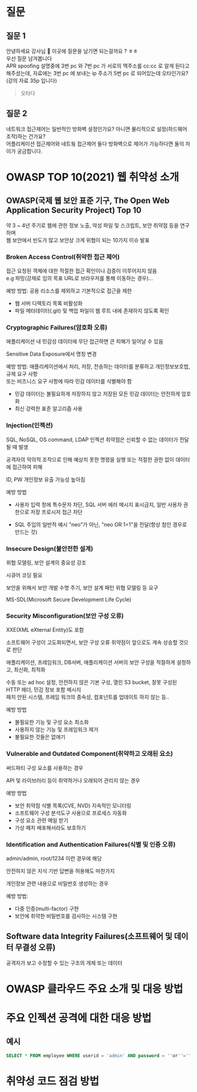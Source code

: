 # 질문

## 질문 1
안녕하세요 강사님 🙂 이곳에 질문을 남기면 되는걸까요 ? ㅎㅎ</br>
우선 질문 남겨봅니다</br>
APR spoofing 설명중에 3번 pc 와 7번 pc 가 서로의 맥주소를 cc:cc 로 알게 된다고 해주셨는데, 자료에는 3번 pc 에 보내는 ip 주소가 5번 pc 로 되어있는데 오타인가요?</br>
(강의 자료 35p 입니다)

> 오타다

## 질문 2

네트워크 접근제어는 일반적인 방화벽 설정인가요? 아니면 물리적으로 설정(하드웨어 조작)하는 건가요? </br>
어플리케이션 접근제어와 네트웤 접근제어 둘다 방화벽으로 제어가 가능하다면 둘의 차이가 궁금합니다.

> 

# OWASP TOP 10(2021) 웹 취약성 소개

## OWASP(국제 웹 보안 표준 기구, The Open Web Application Security Project) Top 10

약 3 ~ 4년 주기로 웹에 관한 정보 노출, 악성 파일 및 스크립트, 보안 취약점 등을 연구하며 </br>
웹 보안에서 빈도가 많고 보안상 크게 위협이 되는 10가지 이슈 발표

### Broken Access Control(취약한 접근 제어)

접근 요청된 객체에 대한 적절한 접근 확인이나 검증이 이루어지지 않음</br>
e.g 파밍(강제로 임의 목표 URL로 브라우저를 통해 이동하는 경우)...

예방 방법: 공용 리소스를 제외하고 기본적으로 접근을 제한
- 웹 서버 디렉토리 목록 비활성화
- 파일 메타데이터(.git) 및 백업 파일이 웹 루트 내에 존재하지 않도록 확인

### Cryptographic Failures(암호화 오류)

애플리케이션 내 민감성 데이터에 무단 접근하면 큰 피해가 일어날 수 있음

Sensitive Data Exposure에서 명칭 변경

예방 방법: 애플리케이션에서 처리, 저장, 전송하는 데이터를 분류하고 개인정보보호법, 규제 요구 사항</br>
또는 비즈니스 요구 사항에 따라 민감 데이터를 식별해야 함
- 민감 데이터는 불필요하게 저장하지 않고 저장된 모든 민감 데이터는 안전하게 암호화
- 최신 강력한 표준 알고리즘 사용

### Injection(인젝션)

SQL, NoSQL, OS command, LDAP 인젝션 취약점은 신뢰할 수 없는 데이터가 전달될 때 발생

공격자의 악의적 조작으로 인해 예상치 못한 명령을 실행 또는 적절한 권한 없이 데이터에 접근하여 피해

ID, PW 개인정보 유출 가능성 높아짐

예방 방법
- 사용자 입력 창에 특수문자 차단, SQL 서버 에러 메시지 표시금지, 일반 사용자 권한으로 저장 프로시저 접근 차단

- SQL 주입의 일반적 예시 "neo"가 아닌, "neo OR 1=1"을 전달(항상 참인 경우로 만드는 것)

### Insecure Design(불안전한 설계)

위협 모델링, 보안 설계의 중요성 강조

시큐어 코딩 필요

보안을 위해서 보안 개발 수명 주기, 보안 설계 패턴 위협 모델링 등 요구

MS-SDL(Microsoft Secure Development Life Cycle)

### Security Misconfiguration(보안 구성 오류)

XXE(XML eXternal Entity)도 포함

소프트웨어 구성이 고도화되면서, 보안 구성 오류 취약점이 앞으로도 계속 상승할 것으로 판단

애플리케이션, 프레임워크, DB서버, 애플리케이션 서버의 보안 구성을 적절하게 설정하고, 최신화, 최적화

수동 또는 ad hoc 설정, 안전하지 않은 기본 구성, 열린 S3 bucket, 잘못 구성된 HTTP 헤더, 민감 정보 포함 메시지</br>
패치 안된 시스템, 프레임 워크의 종속성, 컴포넌트를 업데이트 하지 않는 등..

예방 방법
- 불필요한 기능 및 구성 요소 최소화
- 사용하지 않는 기능 및 프레임워크 제거
- 불필요한 것들은 없애기

### Vulnerable and Outdated Component(취약하고 오래된 요소)

써드파티 구성 요소를 사용하는 경우

API 및 라이브러리 등이 취약하거나 오래되어 관리지 않는 경우

예방 방법
- 보안 취약점 식별 목록(CVE, NVD) 지속적인 모니터링
- 소프트웨어 구성 분석도구 사용으로 프로세스 자동화
- 구성 요소 관련 메일 받기
- 가상 패치 배포해서라도 보호하기

### Identification and Authentication Failures(식별 및 인증 오류)

admin/admin, root/1234 이런 경우에 해당

안전하지 않은 지식 기반 답변을 허용해도 마찬가지

개인정보 관련 내용으로 비밀번호 생성하는 경우

예방 방법:
- 다중 인증(multi-factor) 구현
- 보안에 취약한 비밀번호를 검사하는 시스템 구현

## Software data Integrity Failures(소프트웨어 및 데이터 무결성 오류)

공격자가 보고 수정할 수 있는 구조의 개체 또는 데이터

# OWASP 클라우드 주요 소개 및 대응 방법

# 주요 인젝션 공격에 대한 대응 방법

## 예시

```sql
SELECT * FROM employee WHERE userid = 'admin' AND password = ''or''=''
```

# 취약성 코드 점검 방법
